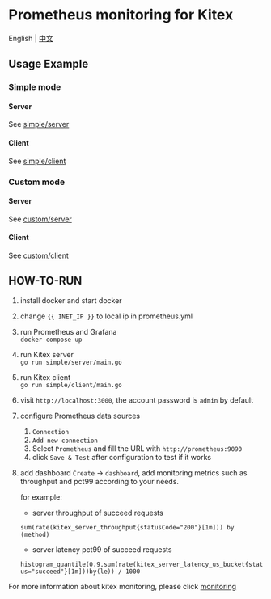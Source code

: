 # Prometheus monitoring for Kitex

English | [中文](./README_CN.md)

## Usage Example

### Simple mode

#### Server

See [simple/server](./simple/server)

#### Client

See [simple/client](./simple/client)

### Custom mode

#### Server

See [custom/server](./custom/server/)

#### Client

See [custom/client](./custom/client/)

## HOW-TO-RUN

1. install docker and start docker
2. change `{{ INET_IP }}` to local ip in prometheus.yml
3. run Prometheus and Grafana  
   `docker-compose up`
4. run Kitex server  
   `go run simple/server/main.go`
5. run Kitex client  
   `go run simple/client/main.go`
6. visit `http://localhost:3000`, the account password is `admin` by default
7. configure Prometheus data sources

   1. `Connection`
   2. `Add new connection`
   3. Select `Prometheus` and fill the URL with `http://prometheus:9090`
   4. click `Save & Test` after configuration to test if it works

8. add dashboard `Create` -> `dashboard`, add monitoring metrics such as throughput and pct99 according to your needs.

   for example:

   - server throughput of succeed requests

   `sum(rate(kitex_server_throughput{statusCode="200"}[1m])) by (method)`

   - server latency pct99 of succeed requests

   `histogram_quantile(0.9,sum(rate(kitex_server_latency_us_bucket{status="succeed"}[1m]))by(le)) / 1000`

For more information about kitex monitoring, please
click [monitoring](https://www.cloudwego.io/docs/kitex/tutorials/service-governance/monitoring/)
